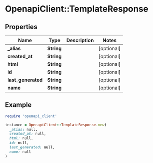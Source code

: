 # OpenapiClient::TemplateResponse

## Properties

| Name | Type | Description | Notes |
| ---- | ---- | ----------- | ----- |
| **_alias** | **String** |  | [optional] |
| **created_at** | **String** |  | [optional] |
| **html** | **String** |  | [optional] |
| **id** | **String** |  | [optional] |
| **last_generated** | **String** |  | [optional] |
| **name** | **String** |  | [optional] |

## Example

```ruby
require 'openapi_client'

instance = OpenapiClient::TemplateResponse.new(
  _alias: null,
  created_at: null,
  html: null,
  id: null,
  last_generated: null,
  name: null
)
```

